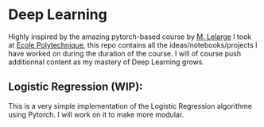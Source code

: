 # Deep Learning
Highly inspired by the amazing pytorch-based course by [M. Lelarge](https://mlelarge.github.io/dataflowr-web/) I took at [Ecole Polytechnique](https://www.polytechnique.edu/), this repo contains all the ideas/notebooks/projects I have worked on during the duration of the course. I will of course push additionnal content as my mastery of Deep Learning grows.

## Logistic Regression (WIP):

This is a very simple implementation of the Logistic Regression algorithme using Pytorch. I will work on it to make more modular.
